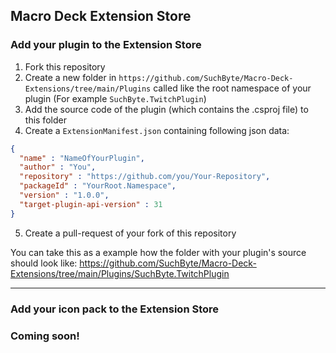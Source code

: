 ## Macro Deck Extension Store

### Add your plugin to the Extension Store
1. Fork this repository
2. Create a new folder in `https://github.com/SuchByte/Macro-Deck-Extensions/tree/main/Plugins` called like the root namespace of your plugin (For example `SuchByte.TwitchPlugin`)
3. Add the source code of the plugin (which contains the .csproj file) to this folder
4. Create a `ExtensionManifest.json` containing following json data:
```json
{
  "name" : "NameOfYourPlugin",
  "author" : "You",
  "repository" : "https://github.com/you/Your-Repository",
  "packageId" : "YourRoot.Namespace",
  "version" : "1.0.0",
  "target-plugin-api-version" : 31
}

```
5. Create a pull-request of your fork of this repository

You can take this as a example how the folder with your plugin's source should look like: https://github.com/SuchByte/Macro-Deck-Extensions/tree/main/Plugins/SuchByte.TwitchPlugin
___
### Add your icon pack to the Extension Store
### Coming soon!
